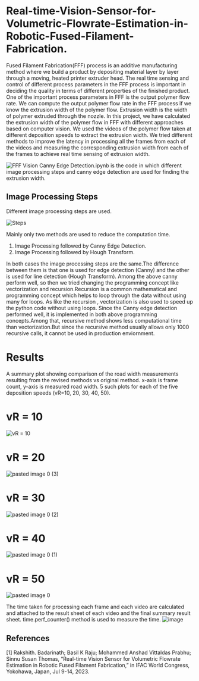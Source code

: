 # Real-time-Vision-Sensor-for-Volumetric-Flowrate-Estimation-in-Robotic-Fused-Filament-Fabrication.

Fused Filament Fabrication(FFF) process is an additive manufacturing method where we build a product by
depositing material layer by layer through a moving, heated
printer extruder head. The real time sensing and control of
different process parameters in the FFF process is important in
deciding the quality in terms of different properties of the finished
product. One of the important process parameters in FFF is the
output polymer flow rate. We can compute the output polymer
flow rate in the FFF process if we know the extrusion width
of the polymer flow. Extrusion width is the width of polymer
extruded through the nozzle. In this project, we have calculated
the extrusion width of the polymer flow in FFF with different
approaches based on computer vision. We used the videos of
the polymer flow taken at different deposition speeds to extract
the extrusion width. We tried different methods to improve the
latency in processing all the frames from each of the videos and
measuring the corresponding extrusion width from each of the
frames to achieve real time sensing of extrusion width.

![FFF Vision Canny Edge Detection.ipynb](https://github.com/basilkraju/Real-time-Vision-Sensor-for-Volumetric-Flowrate-Estimation-in-Robotic-Fused-Filament-Fabrication/blob/main/FFF%20Vision%20Canny%20Edge%20Detection.ipynb)  is the code in which different image processing steps and canny edge detection are used for finding the extrusion width.

## Image Processing Steps
Different image processing steps are used.

![Steps](https://user-images.githubusercontent.com/45179359/226188899-28303406-0d0d-4d2e-827d-05971e284898.jpg)

Mainly only two methods are used to reduce the computation time.
1. Image Processing followed by Canny Edge Detection.
2. Image Processing followed by Hough Transform.

In both cases the image processing steps are the same.The difference between them is
that one is used for edge detection (Canny) and the other is used for line detection
(Hough Transform).
Among the above canny perform well, so then we tried changing the programming
concept like vectorization and recursion.Recursion is a common mathematical and
programming concept which helps to loop through the data without using many for loops.
As like the recursion , vectorization is also used to speed up the python code without
using loops.
Since the Canny edge detection performed well, it is implemented in both above
programming concepts.Among that, recursive method shows less computational time
than vectorization.But since the recursive method usually allows only 1000 recursive calls, it cannot be used in production enviornment.


# Results

A summary plot showing comparison of the road width measurements resulting from the revised methods vs original method. x-axis is frame count, y-axis is measured road width. 5 such plots for each of the five deposition speeds (vR=10, 20, 30, 40, 50).
# vR = 10
![vR = 10](https://user-images.githubusercontent.com/45179359/226188247-d25f2cbe-6224-4735-bc10-253e571b51ce.png)
# vR = 20
![pasted image 0 (3)](https://user-images.githubusercontent.com/45179359/226188219-e87308cd-b790-4e1c-813f-cb72aab7bd32.png)
# vR = 30
![pasted image 0 (2)](https://user-images.githubusercontent.com/45179359/226188343-6dba2cc1-c813-455d-bc63-9f7fe9851e89.png)
# vR = 40
![pasted image 0 (1)](https://user-images.githubusercontent.com/45179359/226188322-c07a92ad-4f7f-4c1e-8ebe-0109bed72944.png)
# vR = 50
![pasted image 0](https://user-images.githubusercontent.com/45179359/226188316-9e4a2f32-1026-42be-a784-bf8c795cd39e.png)

The time taken for processing each frame and each video are calculated and attached to
the result sheet of each video and the final summary result sheet.
time.perf_counter() method is used to measure the time.
![image](https://user-images.githubusercontent.com/45179359/226279514-bad19f6e-846c-4ca2-9eba-8b737462ae2b.png)


## References
<a id ="1">[1]</a>
Rakshith. Badarinath; Basil K Raju; Mohammed Anshad Vittaldas Prabhu; Sinnu Susan Thomas,
“Real-time Vision Sensor for Volumetric Flowrate Estimation in Robotic Fused Filament Fabrication,” in IFAC World Congress, Yokohawa, Japan, Jul 9-14, 2023.
